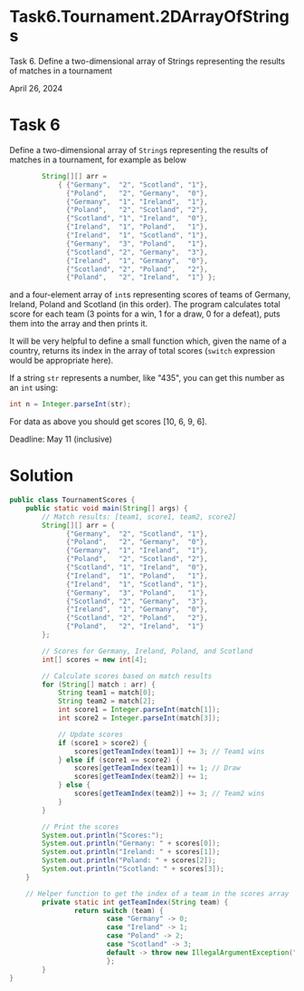 # Task6.Tournament.2DArrayOfStrings
Task 6. Define a two-dimensional array of Strings representing the results of matches in a tournament

April 26, 2024

# Task 6

Define a two-dimensional array of `String`s representing the results of matches in a tournament, for example as below  

```java
        String[][] arr =
            { {"Germany",  "2", "Scotland", "1"},
              {"Poland",   "2", "Germany",  "0"},
              {"Germany",  "1", "Ireland",  "1"},
              {"Poland",   "2", "Scotland", "2"},
              {"Scotland", "1", "Ireland",  "0"},
              {"Ireland",  "1", "Poland",   "1"},
              {"Ireland",  "1", "Scotland", "1"},
              {"Germany",  "3", "Poland",   "1"},
              {"Scotland", "2", "Germany",  "3"},
              {"Ireland",  "1", "Germany",  "0"},
              {"Scotland", "2", "Poland",   "2"},
              {"Poland",   "2", "Ireland",  "1"} };
```

and a four-element array of `int`s representing scores of teams of Germany, Ireland, Poland and Scotland (in this order). The program calculates total score for each team (3 points for a win, 1 for a draw, 0 for a defeat), puts them into the array and then prints it.  

It will be very helpful to define a small function which, given the name of a country, returns its index in the array of total scores (`switch` expression would be appropriate here).

If a string `str` represents a number, like "435", you can get this number as an `int` using:  

```java
int n = Integer.parseInt(str);  
```

For data as above you should get scores [10, 6, 9, 6].  

Deadline: May 11 (inclusive)

# Solution  

```java
public class TournamentScores {
    public static void main(String[] args) {
        // Match results: [team1, score1, team2, score2]
        String[][] arr = {
              {"Germany",  "2", "Scotland", "1"},
              {"Poland",   "2", "Germany",  "0"},
              {"Germany",  "1", "Ireland",  "1"},
              {"Poland",   "2", "Scotland", "2"},
              {"Scotland", "1", "Ireland",  "0"},
              {"Ireland",  "1", "Poland",   "1"},
              {"Ireland",  "1", "Scotland", "1"},
              {"Germany",  "3", "Poland",   "1"},
              {"Scotland", "2", "Germany",  "3"},
              {"Ireland",  "1", "Germany",  "0"},
              {"Scotland", "2", "Poland",   "2"},
              {"Poland",   "2", "Ireland",  "1"}
        };

        // Scores for Germany, Ireland, Poland, and Scotland
        int[] scores = new int[4];

        // Calculate scores based on match results
        for (String[] match : arr) {
            String team1 = match[0];
            String team2 = match[2];
            int score1 = Integer.parseInt(match[1]);
            int score2 = Integer.parseInt(match[3]);

            // Update scores
            if (score1 > score2) {
                scores[getTeamIndex(team1)] += 3; // Team1 wins
            } else if (score1 == score2) {
                scores[getTeamIndex(team1)] += 1; // Draw
                scores[getTeamIndex(team2)] += 1;
            } else {
                scores[getTeamIndex(team2)] += 3; // Team2 wins
            }
        }

        // Print the scores
        System.out.println("Scores:");
        System.out.println("Germany: " + scores[0]);
        System.out.println("Ireland: " + scores[1]);
        System.out.println("Poland: " + scores[2]);
        System.out.println("Scotland: " + scores[3]);
    }

    // Helper function to get the index of a team in the scores array
        private static int getTeamIndex(String team) {
                return switch (team) {
                        case "Germany" -> 0;
                        case "Ireland" -> 1;
                        case "Poland" -> 2;
                        case "Scotland" -> 3;
                        default -> throw new IllegalArgumentException("Invalid team name: " + team);
                        };
        }
}
```
